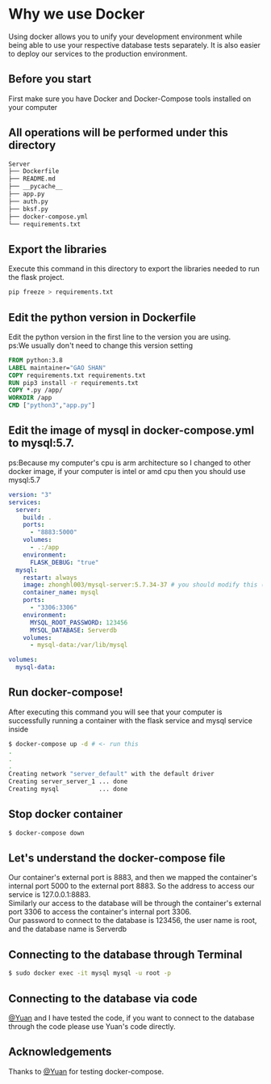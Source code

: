 # Why we use Docker
Using docker allows you to unify your development environment while being able to use your respective database tests separately. It is also easier to deploy our services to the production environment.
## Before you start
First make sure you have Docker and Docker-Compose tools installed on your computer 
## All operations will be performed under this directory
```Bash
Server
├── Dockerfile
├── README.md
├── __pycache__
├── app.py
├── auth.py
├── bksf.py
├── docker-compose.yml
└── requirements.txt
```
## Export the libraries
Execute this command in this directory to export the libraries needed to run the flask project.
```Bash
pip freeze > requirements.txt
```
## Edit the python version in Dockerfile
Edit the python version in the first line to the version you are using.   
ps:We usually don't need to change this version setting
```Dockerfile
FROM python:3.8
LABEL maintainer="GAO SHAN"
COPY requirements.txt requirements.txt
RUN pip3 install -r requirements.txt
COPY *.py /app/
WORKDIR /app
CMD ["python3","app.py"]
```
## Edit the image of mysql in docker-compose.yml to mysql:5.7.    
ps:Because my computer's cpu is arm architecture so I changed to other docker image, if your computer is intel or amd cpu then you should use mysql:5.7
```yaml
version: "3"
services:
  server:
    build: .
    ports:
      - "8883:5000"
    volumes:
      - .:/app
    environment:
      FLASK_DEBUG: "true"
  mysql:
    restart: always
    image: zhonghl003/mysql-server:5.7.34-37 # you should modify this (mysql:5.7)
    container_name: mysql
    ports:
      - "3306:3306"
    environment:
      MYSQL_ROOT_PASSWORD: 123456
      MYSQL_DATABASE: Serverdb
    volumes:
      - mysql-data:/var/lib/mysql

volumes:
  mysql-data:
  ```
## Run docker-compose!
After executing this command you will see that your computer is successfully running a container with the flask service and mysql service inside
```Bash
$ docker-compose up -d # <- run this
.
.
.
Creating network "server_default" with the default driver
Creating server_server_1 ... done
Creating mysql           ... done

```
## Stop docker container
```Bash
$ docker-compose down

```
## Let's understand the docker-compose file
Our container's external port is 8883, and then we mapped the container's internal port 5000 to the external port 8883. So the address to access our service is 127.0.0.1:8883.   
Similarly our access to the database will be through the container's external port 3306 to access the container's internal port 3306.   
Our password to connect to the database is 123456, the user name is root, and the database name is Serverdb
## Connecting to the database through Terminal
```Bash
$ sudo docker exec -it mysql mysql -u root -p
```
## Connecting to the database via code
[@Yuan](https://github.com/WEI44ZHEYUAN) and I have tested the code, if you want to connect to the database through the code please use Yuan's code directly.
## Acknowledgements
Thanks to [@Yuan](https://github.com/WEI44ZHEYUAN) for testing docker-compose.
